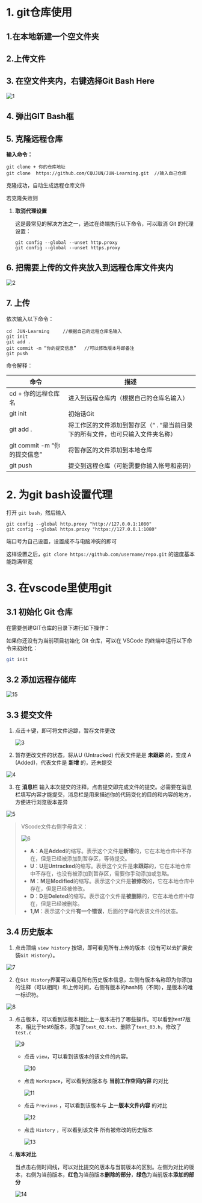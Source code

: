 # 1. git仓库使用

## 1.在本地新建一个空文件夹

## 2.上传文件

## 3. 在空文件夹内，右键选择Git Bash Here

![1](./github-use.assets/1.png)

## 4. 弹出GIT Bash框

## 5. 克隆远程仓库

**输入命令：**

```shell
git clone + 你的仓库地址
git clone  https://github.com/CQUJUN/JUN-Learning.git  //输入自己仓库
```

克隆成功，自动生成远程仓库文件

若克隆失败则

1. **取消代理设置**

   这是最常见的解决方法之一，通过在终端执行以下命令，可以取消 Git 的代理设置：

   ```shell
   git config --global --unset http.proxy 
   git config --global --unset https.proxy
   ```

## 6. 把需要上传的文件夹放入到远程仓库文件夹内

![2](./github-use.assets/2.png)

## 7. 上传

依次输入以下命令：

```shell
cd  JUN-Learning     //根据自己的远程仓库名输入
git init
git add .
git commit -m “你的提交信息”   //可以修改版本号即备注
git push
```

命令解释：

| 命令                         | 描述                                                         |
| ---------------------------- | ------------------------------------------------------------ |
| cd + 你的远程仓库名          | 进入到远程仓库内（根据自己的仓库名输入）                     |
| git init                     | 初始话Git                                                    |
| git add .                    | 将工作区的文件添加到暂存区（“ . ”是当前目录下的所有文件，也可只输入文件夹名称） |
| git commit -m “你的提交信息” | 将暂存区的文件添加到本地仓库                                 |
| git push                     | 提交到远程仓库（可能需要你输入帐号和密码）                   |

# 2. 为git bash设置代理

打开 `git bash`，然后输入

```stylus
git config --global http.proxy "http://127.0.0.1:1080"
git config --global https.proxy "https://127.0.0.1:1080"
```

端口号为自己设置，设置成不与电脑冲突的即可

这样设置之后，`git clone https://github.com/username/repo.git` 的速度基本能跑满带宽

# 3. 在vscode里使用git

## **3.1 初始化 Git 仓库**

在需要创建GIT仓库的目录下进行如下操作：

如果你还没有为当前项目初始化 Git 仓库，可以在 VSCode 的终端中运行以下命令来初始化：

```bash
git init
```

## 3.2 添加远程存储库

![15](./github-use.assets/15.png)

## 3.3 提交文件

1. 点击＋键，即可将文件追踪，暂存文件更改

   ![3](./github-use.assets/3.png)

2. 暂存更改文件的状态，将从U (Untracked) 代表文件是是 **未跟踪** 的，变成 A (Added)，代表文件是 **新增** 的，还未提交

![4](./github-use.assets/4.png)

3. 在 **消息栏** 输入本次提交的注释，点击提交即完成文件的提交。必需要在消息栏填写内容才能提交，消息栏是用来描述你的代码变化的目的和内容的地方，方便进行浏览版本差异

![5](./github-use.assets/5.png)

> VScode文件右侧字母含义：
>
> ![6](./github-use.assets/6.png)
>
> - **A**：**A**是**Added**的缩写。表示这个文件是**新增**的，它在本地仓库中不存在，但是已经被添加到暂存区，等待提交。
> - **U**：**U**是**Untracked**的缩写。表示这个文件是**未跟踪**的，它在本地仓库中不存在，也没有被添加到暂存区，需要你手动添加或忽略。
> - **M**：**M**是**Modified**的缩写。表示这个文件是**被修改**的，它在本地仓库中存在，但是已经被修改。
> - **D**：**D**是**Deleted**的缩写。表示这个文件是**被删除**的，它在本地仓库中存在，但是已经被删除。
> - **1,M**：表示这个文件**有一个错误**，后面的字母代表该文件的状态。

## 3.4 历史版本

1. 点击顶端 `view history` 按钮，即可看见所有上传的版本（没有可以去扩展安装`Git History`）。

![7](./github-use.assets/7.png)

2. 在`Git History`界面可以看见所有历史版本信息，左侧有版本名称即为你添加的注释（可以相同）和上传时间，右侧有版本的hash码（不同），是版本的唯一标识符。

![8](./github-use.assets/8.png)

3. 点击版本，可以看到该版本相比上一版本进行了哪些操作。可以看到test7版本，相比于test6版本，添加了`test_02.txt`、删除了`text_03.h`，修改了`test.c`

   ![9](./github-use.assets/9.png)

   - 点击 `view`，可以看到该版本的该文件的内容。

     ![10](./github-use.assets/10.png)

   - 点击 `Workspace`，可以看到该版本与 **当前工作空间内容** 的对比

     ![11](./github-use.assets/11.png)

   - 点击 `Previous` ，可以看到该版本与 **上一版本文件内容** 的对比

     ![12](./github-use.assets/12.png)

   - 点击 `History` ，可以看到该文件 所有被修改的历史版本

     ![13](./github-use.assets/13.png)

4. **版本对比**

   当点击右侧时间线，可以对比提交的版本与当前版本的区别。左侧为对比的版本，右侧为当前版本，**红色**为当前版本**删除的部分**，**绿色**为当前版本**添加的部分**

   ![14](./github-use.assets/14.png)



